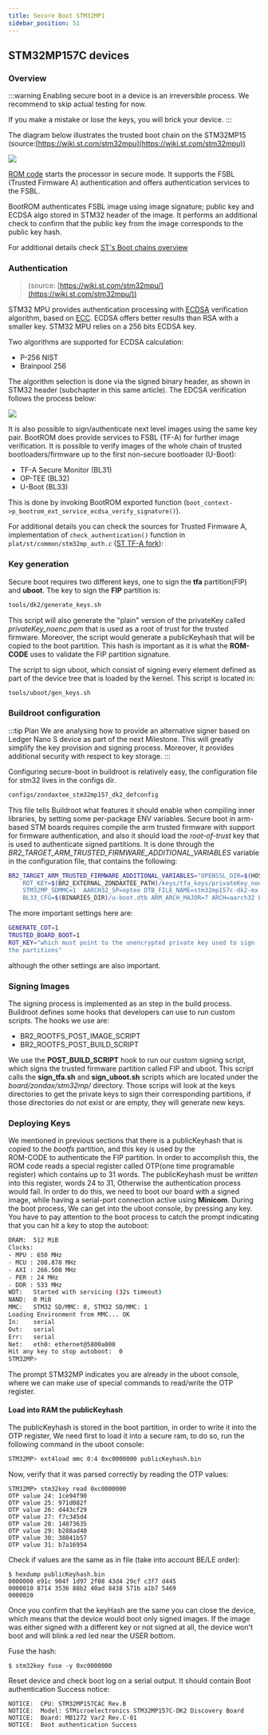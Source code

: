 ```yaml
---
title: Secure Boot STM32MP1
sidebar_position: 51
---
```


## STM32MP157C devices

<!--:::caution-->
<!--There is a known issue that affect secure boot in stm32mp in new Yocto versions.-->
<!--ST Microelectronics is working on a final solution.-->

<!--More information can be found here: **[:link: Link](-->
<!--https://community.st.com/s/question/0D53W00000HzBau/get-stuck-in-tfa-boot-bl2-failed-to-load-image-stm32mp1)**-->
<!--:::-->

### Overview

:::warning
Enabling secure boot in a device is an irreversible process. We recommend to skip actual testing for now.

If you make a mistake or lose the keys, you will brick your device.
:::

The diagram below illustrates the trusted boot chain on the STM32MP15 (source:[https://wiki.st.com/stm32mpu](https://wiki.st.com/stm32mpu))

![](https://wiki.st.com/stm32mpu/nsfr_img_auth.php/1/10/Trusted_boot_chain.png)

[ROM code](https://wiki.st.com/stm32mpu/wiki/STM32MP15_ROM_code_overview) starts the processor in secure mode. It supports the FSBL (Trusted Firmware A) authentication and offers authentication services to the FSBL.

BootROM authenticates FSBL image using image signature; public key and ECDSA algo stored in STM32 header of the image. It performs an additional check to confirm that the public key from the image corresponds to the public key hash.

For additional details check [ST's Boot chains overview](https://wiki.st.com/stm32mpu/wiki/Boot_chains_overview.)

### Authentication

> (source: [https://wiki.st.com/stm32mpu/](https://wiki.st.com/stm32mpu/))

STM32 MPU provides authentication processing with [ECDSA](https://wiki.st.com/stm32mpu/wiki/STM32MP15_secure_boot#cite_note-1) verification algorithm, based on [ECC](https://wiki.st.com/stm32mpu/wiki/STM32MP15_secure_boot#cite_note-2). ECDSA offers better results than RSA with a smaller key. STM32 MPU relies on a 256 bits ECDSA key.

Two algorithms are supported for ECDSA calculation:

- P-256 NIST
- Brainpool 256

The algorithm selection is done via the signed binary header, as shown in STM32 header (subchapter in this same article).
The EDCSA verification follows the process below:

![](https://wiki.st.com/stm32mpu/nsfr_img_auth.php/a/a1/Bootrom_Authentication.png)

It is also possible to sign/authenticate next level images using the same key pair. BootROM does provide services to FSBL (TF-A) for further image verification. It is possible to verify images of the whole chain of trusted bootloaders/firmware up to the first non-secure bootloader (U-Boot):

- TF-A Secure Monitor (BL31)
- OP-TEE (BL32)
- U-Boot (BL33)

This is done by invoking BootROM exported function (`boot_context->p_bootrom_ext_service_ecdsa_verify_signature()`).

For additional details you can check the sources for Trusted Firmware A, implementation of `check_authentication()` function in `plat/st/common/stm32mp_auth.c` ([ST TF-A fork](https://github.com/STMicroelectronics/arm-trusted-firmware)):

### Key generation

Secure boot requires two different keys, one to sign the **tfa** partition(FIP)
and **uboot**. The key to sign the **FIP** partition is:

```bash
tools/dk2/generate_keys.sh
```

This script will also generate the "plain" version of the
privateKey called _privateKey_noenc.pem_ that is used as a root of
trust for the trusted firmware. Moreover, the script would generate a
publicKeyhash that will be copied to the boot partition. This hash is
important as it is what the **ROM-CODE** uses to validate the FIP
partition signature.

The script to sign uboot, which consist of signing every element defined
as part of the device tree that is loaded by the kernel. This script is
located in:

```bash
tools/uboot/gen_keys.sh
```

### Buildroot configuration

:::tip Plan
We are analysing how to provide an alternative signer based on Ledger Nano S device as part of the next Milestone. This will greatly simplify the key provision and signing process. Moreover, it provides additional security with respect to key storage.
:::

Configuring secure-boot in buildroot is relatively easy, the
configuration file for stm32 lives in the configs dir.

```bash
configs/zondaxtee_stm32mp157_dk2_defconfig
```

This file tells Buildroot what features it should enable when compiling
inner libraries, by setting some per-package ENV variables.
Secure boot in arm-based STM boards requires compile the arm trusted
firmware with support for firmware authentication, and also it
should load the _root-of-trust_ key that is used to authenticate
signed partitions. It is done through the _BR2_TARGET_ARM_TRUSTED_FIRMWARE_ADDITIONAL_VARIABLES_
variable in the configuration file, that contains the
following:

```bash
BR2_TARGET_ARM_TRUSTED_FIRMWARE_ADDITIONAL_VARIABLES="OPENSSL_DIR=$(HOST_DIR)/usr GENERATE_COT=1 TRUSTED_BOARD_BOOT=1 \
    ROT_KEY=$(BR2_EXTERNAL_ZONDAXTEE_PATH)/keys/tfa_keys/privateKey_noenc.pem MBEDTLS_DIR=$(MBEDTLS_DIR) \
    STM32MP_SDMMC=1  AARCH32_SP=optee DTB_FILE_NAME=stm32mp157c-dk2-mx.dtb STM32MP_USB_PROGRAMMER=1 \
    BL33_CFG=$(BINARIES_DIR)/u-boot.dtb ARM_ARCH_MAJOR=7 ARCH=aarch32 PLAT=stm32mp1"
```

The more important settings here are:

```bash
GENERATE_COT=1
TRUSTED_BOARD_BOOT=1
ROT_KEY="which must point to the unencrypted private key used to sign
the partitions"
```

although the other settings are also important.

### Signing Images

The signing process is implemented as an step in the build process. Buildroot defines some hooks
that developers can use to run custom scripts. The hooks we use are:

- BR2_ROOTFS_POST_IMAGE_SCRIPT
- BR2_ROOTFS_POST_BUILD_SCRIPT

We use the **POST_BUILD_SCRIPT** hook to run our custom signing script,
which signs the trusted firmware partition called FIP and uboot. This
script calls the **sign_tfa.sh** and **sign_uboot.sh** scripts which are located under the
_board/zondax/stm32mp/_ directory. Those scrips will look at the keys directories to get
the private keys to sign their corresponding partitions, if those
directories do not exist or are empty, they will generate new keys.

### Deploying Keys

We mentioned in previous sections that there is a publicKeyhash that is
copied to the _bootfs_ partition, and this key is used by the  
ROM-CODE to authenticate the FIP partition. In order to accomplish
this, the ROM code reads a special register called OTP(one time
programable register) which contains up to 31 words. The publicKeyhash
must be _written_ into this register, words 24 to 31, Otherwise the
authentication process would fail. In order to do this, we need to boot
our board with a signed image, while having a serial-port connection
active using **Minicom**. During the boot process, We can get into the uboot
console, by pressing any key. You have to pay attention to the boot
process to catch the prompt indicating that you can hit a key to stop the
autoboot:

```bash
DRAM:  512 MiB
Clocks:
- MPU : 650 MHz
- MCU : 208.878 MHz
- AXI : 266.500 MHz
- PER : 24 MHz
- DDR : 533 MHz
WDT:   Started with servicing (32s timeout)
NAND:  0 MiB
MMC:   STM32 SD/MMC: 0, STM32 SD/MMC: 1
Loading Environment from MMC... OK
In:    serial
Out:   serial
Err:   serial
Net:   eth0: ethernet@5800a000
Hit any key to stop autoboot:  0
STM32MP>
```

The prompt STM32MP indicates you are already in the uboot console, where
we can make use of special commands to read/write the OTP register.

#### Load into RAM the publicKeyhash

The publicKeyhash is stored in the boot partition, in order to write it
into the OTP register, We need first to load it into a secure ram, to do
so, run the following command in the uboot console:

```bash
STM32MP> ext4load mmc 0:4 0xc0000000 publicKeyhash.bin
```

Now, verify that it was parsed correctly by reading the OTP values:

```
STM32MP> stm32key read 0xc0000000
OTP value 24: 1ce94f90
OTP value 25: 971d082f
OTP value 26: d443cf29
OTP value 27: f7c345d4
OTP value 28: 14873635
OTP value 29: b288ad40
OTP value 30: 38841b57
OTP value 31: b7a16954
```

Check if values are the same as in file (take into account BE/LE order):

```
$ hexdump publicKeyhash.bin
0000000 e91c 904f 1d97 2f08 43d4 29cf c3f7 d445
0000010 8714 3536 88b2 40ad 8438 571b a1b7 5469
0000020
```

Once you confirm that the keyHash are the same you can close the device,
which means that the device would boot only signed images. If the image
was either signed with a different key or not signed at all, the device won't
boot and will blink a red led near the USER bottom.

Fuse the hash:

```
$ stm32key fuse -y 0xc0000000
```

Reset device and check boot log on a serial output. It should contain Boot authentication Success notice:

```
NOTICE:  CPU: STM32MP157CAC Rev.B
NOTICE:  Model: STMicroelectronics STM32MP157C-DK2 Discovery Board
NOTICE:  Board: MB1272 Var2 Rev.C-01
NOTICE:  Boot authentication Success
```
